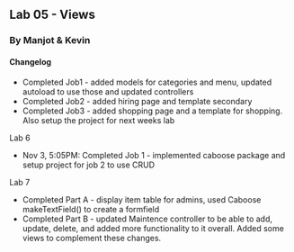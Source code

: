 ## Lab 05 - Views

### By Manjot & Kevin


#### Changelog

- Completed Job1 - added models for categories and menu, updated autoload to use those and updated controllers
- Completed Job2 - added hiring page and template secondary
- Completed Job3 - added shopping page and a template for shopping. Also setup the project for next weeks lab

Lab 6
- Nov 3, 5:05PM: Completed Job 1 - implemented caboose package and setup project for job 2 to use CRUD

Lab 7
- Completed Part A - display item table for admins, used Caboose makeTextField() to create a formfield
- Completed Part B - updated Maintence controller to be able to add, update, delete, and added more functionality to it overall. Added some views to complement these changes.

